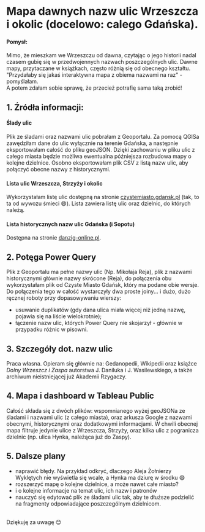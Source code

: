 
# Mapa dawnych nazw ulic Wrzeszcza i okolic (docelowo: calego Gdańska).

#### Pomysł: 
Mimo, że mieszkam we Wrzeszczu od dawna, czytając o jego historii nadal czasem gubię się w przedwojennych nazwach poszczególnych ulic. Dawne mapy, przytaczane w książkach, często różnią się od obecnego kształtu.<br>
"Przydałaby się jakaś interaktywna mapa z obiema nazwami na raz" - pomyślałam.<br>
A potem zdałam sobie sprawę, że przecież potrafię sama taką zrobić!

## 1. Źródła informacji:

#### Ślady ulic 
Plik ze śladami oraz nazwami ulic pobrałam z Geoportalu. Za pomocą QGISa zawędziłam dane do ulic wyłącznie na terenie Gdańska, a następnie eksportowałam całość do pliku geoJSON. Dzięki zachowaniu w pliku ulic z całego miasta będzie możliwa ewentualna późniejsza rozbudowa mapy o kolejne dzielnice. Osobno eksportowałam plik CSV z listą nazw ulic, aby połączyć obecne nazwy z historycznymi.

#### Lista ulic Wrzeszcza, Strzyży i okolic
Wykorzystałam listę ulic dostępną na stronie <a href="https://czystemiasto.gdansk.pl/zdizgdanskfiles/image/gdansk_ulice_sektory_201307.pdf">czystemiasto.gdansk.pl</a> (tak, to ta od wywozu śmieci 😄). Lista zawiera listę ulic oraz dzielnic, do których należą.

#### Lista historycznych nazw ulic Gdańska (i Sopotu)
Dostępna na stronie <a href="www.danzig-online.pl/page7.html">danzig-online.pl</a>.

## 2. Potęga Power Query
Plik z Geoportalu ma pełne nazwy ulic (Np. Mikołaja Reja), plik z nazwami historycznymi głównie nazwy skrócone (Reja), do połączenia obu wykorzystałam plik od Czyste Miasto Gdańsk, który ma podane obie wersje. Do połączenia tego w całość wystarczyły dwa proste joiny... i dużo, dużo ręcznej roboty przy dopasowywaniu wierszy:
- usuwanie duplikatów (gdy dana ulica miała więcej niż jedną nazwę, pojawia się na liście wielokrotnie);
- łączenie nazw ulic, których Power Query nie skojarzył - głównie w przypadku różnic w pisowni.

## 3. Szczegóły dot. nazw ulic
Praca własna. Opieram się głównie na: Gedanopedii, Wikipedii oraz książce <i>Dolny Wrzeszcz i Zaspa</i> autorstwa J. Daniluka i J. Wasilewskiego, a także archiwum nieistniejącej już Akademii Rzygaczy.

## 4. Mapa i dashboard w Tableau Public
Całość składa się z dwóch plików: wspomnianego wyżej geoJSONa ze śladami i nazwami ulic (z całego miasta), oraz arkusza Google z nazwami obecnymi, historycznymi oraz dodatkowymi informacjami. W chwili obecnej mapa filtruje jedynie ulice z Wrzeszcza, Strzyży, oraz kilka ulic z pogranicza dzielnic (np. ulica Hynka, należąca już do Zaspy).<br>

## 5. Dalsze plany
- naprawić błędy. Na przykład odkryć, dlaczego Aleja Żołnierzy Wyklętych nie wyświetla się wcale, a Hynka ma dziurę w środku 😄
- rozszerzyć mapę o kolejne dzielnice, a może nawet całe miasto?
- i o kolejne informacje na temat ulic, ich nazw i patronów
- nauczyć się edytować plik ze śladami ulic tak, aby te dłuższe podzielić na fragmenty odpowiadające poszczególnym dzielnicom.
<br>
Dziękuję za uwagę 😊
